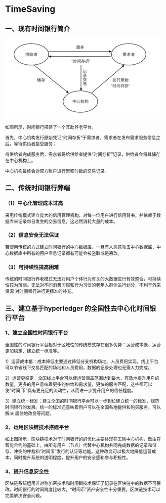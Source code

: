 # TimeSaving

## 一、现有时间银行简介

![image](https://github.com/449627440/TimeSaving/blob/master/img_about_readme/introduction.jpg)

如图所示，时间银行搭建了一个互助养老平台。

首先，中心机构发行原始凭证“时间存折”于需求者。需求者在发布需求服务信息之后，等待供给者接受服务；

待供给者完成服务后，需求者将给供给者提供“时间存折”记录，供给者会将其储存在中心机构上。

中心机构最终会对双方账户进行累积时数的交易记录。

## 二、传统时间银行弊端

### （1）中心化管理成本过高

采用传统模式建立庞大的信用管理机构，对每一位用户进行信用背书，并依赖于数据库来记录每日发生的交易信息，这必然消耗大量的成本。

### （2）信息安全无法保证

若使用传统的方式建立时间银行的中心数据库，一旦有人恶意攻击中心数据库，中心数据库中所有的用户信息记录都有可能会被盗取或是篡改。

### （3）可持续性提高困难

传统的时间银行养老模式无法对用户个体行为有关的大数据进行有效整合，可持续性较为薄弱。无法对不同消费习惯和行为习惯的老年人群体进行划分，不利于外来资源
对时间银行进行更精准的补充。
## 三、建立基于hyperledger 的全国性去中心化时间银行平台

### 1、建立全国性时间银行平台

全国性的时间银行平台相对于区域性的传统模式存在很多优势：运营成本低、运营更加稳定、建立统一标准等。

1）运营成本低：成本降低主要通过降低分支机构场地、人员费用实现。线上平台可以节省线下交易匹配的场地和人员费用，数据的记录处理也无需人力完成。

2）运营更稳定：全国线上平台可以使运营涵盖范围达到最大，有效地提升用户的数量，更多的用户意味着更多的供给和需求量，更快的服务匹配，这些都可以使“时间
币”具有更充足的流动性，从而进一步提升用户的信任程度。

3）建立统一标准：建立全国的时间银行平台可以一步到位建立统一的标准，规范时间银行的发展。统一的标准还意味着用户可以在全国各地提供和购买服务，可以解决
居住地改变等问题。

### 2、运用区块链技术搭建平台

如上图所示，区块链技术对于时间银行的的优化主要体现在去除中心机构，改由在智能合约的基础上，由所有用户（节点）代替中心机构共同完成数据的记录和储存、冲突的仲裁和”时间币”发行的认证等功能。这种改变可以极大地降低运营成本，同时提升系统的透明程度，提升用户的安全感和参与积极性。

### 3、提升信息安全性

区块链系统运用非对称加密技术和时间戳技术保证了记录在区块链中的数据不可篡改。时间银行的时间跨度比较大，“时间币”资产安全性十分重要，区块链技术可以完美解决安全问题。

